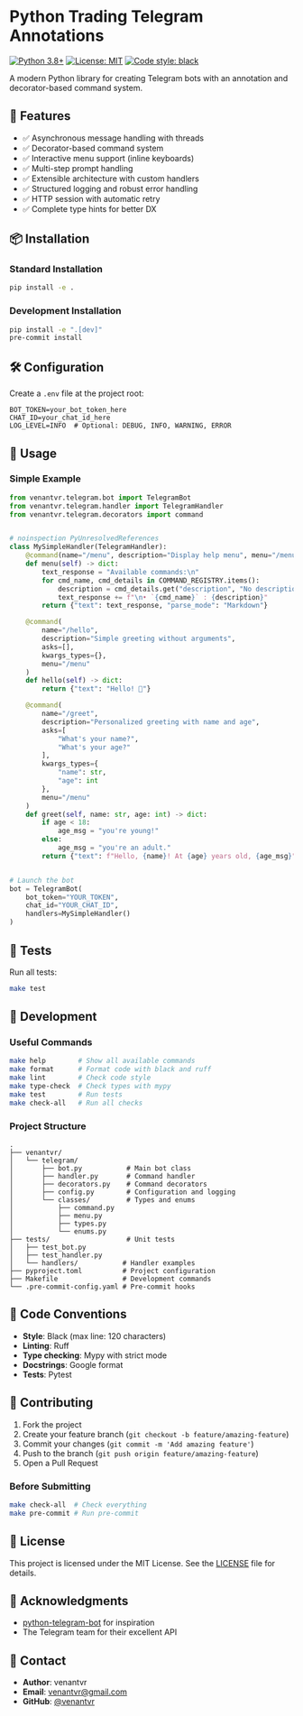# Python Trading Telegram Annotations

[![Python 3.8+](https://img.shields.io/badge/python-3.8+-blue.svg)](https://www.python.org/downloads/)
[![License: MIT](https://img.shields.io/badge/License-MIT-yellow.svg)](https://opensource.org/licenses/MIT)
[![Code style: black](https://img.shields.io/badge/code%20style-black-000000.svg)](https://github.com/psf/black)

A modern Python library for creating Telegram bots with an annotation and decorator-based command system.

## 🚀 Features

- ✅ Asynchronous message handling with threads
- ✅ Decorator-based command system
- ✅ Interactive menu support (inline keyboards)
- ✅ Multi-step prompt handling
- ✅ Extensible architecture with custom handlers
- ✅ Structured logging and robust error handling
- ✅ HTTP session with automatic retry
- ✅ Complete type hints for better DX

## 📦 Installation

### Standard Installation

```bash
pip install -e .
```

### Development Installation

```bash
pip install -e ".[dev]"
pre-commit install
```

## 🛠️ Configuration

Create a `.env` file at the project root:

```env
BOT_TOKEN=your_bot_token_here
CHAT_ID=your_chat_id_here
LOG_LEVEL=INFO  # Optional: DEBUG, INFO, WARNING, ERROR
```

## 🎯 Usage

### Simple Example

```python
from venantvr.telegram.bot import TelegramBot
from venantvr.telegram.handler import TelegramHandler
from venantvr.telegram.decorators import command


# noinspection PyUnresolvedReferences
class MySimpleHandler(TelegramHandler):
    @command(name="/menu", description="Display help menu", menu="/menu")
    def menu(self) -> dict:
        text_response = "Available commands:\n"
        for cmd_name, cmd_details in COMMAND_REGISTRY.items():
            description = cmd_details.get("description", "No description.")
            text_response += f"\n• `{cmd_name}` : {description}"
        return {"text": text_response, "parse_mode": "Markdown"}

    @command(
        name="/hello",
        description="Simple greeting without arguments",
        asks=[],
        kwargs_types={},
        menu="/menu"
    )
    def hello(self) -> dict:
        return {"text": "Hello! 👋"}

    @command(
        name="/greet",
        description="Personalized greeting with name and age",
        asks=[
            "What's your name?",
            "What's your age?"
        ],
        kwargs_types={
            "name": str,
            "age": int
        },
        menu="/menu"
    )
    def greet(self, name: str, age: int) -> dict:
        if age < 18:
            age_msg = "you're young!"
        else:
            age_msg = "you're an adult."
        return {"text": f"Hello, {name}! At {age} years old, {age_msg}"}


# Launch the bot
bot = TelegramBot(
    bot_token="YOUR_TOKEN",
    chat_id="YOUR_CHAT_ID",
    handlers=MySimpleHandler()
)
```

## 🧪 Tests

Run all tests:

```bash
make test
```

## 🔧 Development

### Useful Commands

```bash
make help        # Show all available commands
make format      # Format code with black and ruff
make lint        # Check code style
make type-check  # Check types with mypy
make test        # Run tests
make check-all   # Run all checks
```

### Project Structure

```
.
├── venantvr/
│   └── telegram/
│       ├── bot.py           # Main bot class
│       ├── handler.py       # Command handler
│       ├── decorators.py    # Command decorators
│       ├── config.py        # Configuration and logging
│       └── classes/         # Types and enums
│           ├── command.py
│           ├── menu.py
│           ├── types.py
│           └── enums.py
├── tests/                   # Unit tests
│   ├── test_bot.py
│   ├── test_handler.py
│   └── handlers/           # Handler examples
├── pyproject.toml          # Project configuration
├── Makefile                # Development commands
└── .pre-commit-config.yaml # Pre-commit hooks
```

## 📝 Code Conventions

- **Style**: Black (max line: 120 characters)
- **Linting**: Ruff
- **Type checking**: Mypy with strict mode
- **Docstrings**: Google format
- **Tests**: Pytest

## 🤝 Contributing

1. Fork the project
2. Create your feature branch (`git checkout -b feature/amazing-feature`)
3. Commit your changes (`git commit -m 'Add amazing feature'`)
4. Push to the branch (`git push origin feature/amazing-feature`)
5. Open a Pull Request

### Before Submitting

```bash
make check-all  # Check everything
make pre-commit # Run pre-commit
```

## 📄 License

This project is licensed under the MIT License. See the [LICENSE](LICENSE) file for details.

## 🙏 Acknowledgments

- [python-telegram-bot](https://github.com/python-telegram-bot/python-telegram-bot) for inspiration
- The Telegram team for their excellent API

## 📮 Contact

- **Author**: venantvr
- **Email**: venantvr@gmail.com
- **GitHub**: [@venantvr](https://github.com/venantvr)